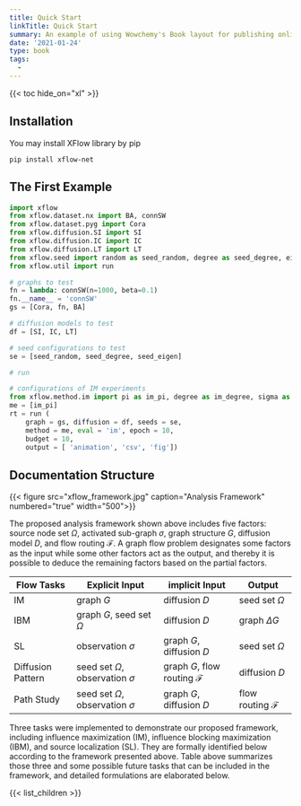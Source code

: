 ```yaml
---
title: Quick Start
linkTitle: Quick Start
summary: An example of using Wowchemy's Book layout for publishing online courses.
date: '2021-01-24'
type: book
tags:
  - 
---
```



{{< toc hide_on="xl" >}}

<!-- ## What you will learn in this page

- Installation 
- The first example -->
<!-- - {{<hl>}}Statistical concepts{{</hl>}} and how to apply them in practice
- Gain experience with the {{<hl>}}Scikit{{</hl>}}, including data visualization with {{<hl>}}Plotly{{</hl>}} and data wrangling with {{<hl>}}Pandas{{</hl>}} -->

## Installation
You may install XFlow library by pip
```shell
pip install xflow-net
```


## The First Example


```python
import xflow
from xflow.dataset.nx import BA, connSW
from xflow.dataset.pyg import Cora
from xflow.diffusion.SI import SI
from xflow.diffusion.IC import IC
from xflow.diffusion.LT import LT
from xflow.seed import random as seed_random, degree as seed_degree, eigen as seed_eigen
from xflow.util import run

# graphs to test
fn = lambda: connSW(n=1000, beta=0.1)
fn.__name__ = 'connSW'
gs = [Cora, fn, BA]

# diffusion models to test
df = [SI, IC, LT]

# seed configurations to test
se = [seed_random, seed_degree, seed_eigen]

# run

# configurations of IM experiments
from xflow.method.im import pi as im_pi, degree as im_degree, sigma as im_sigma, celfpp as im_celfpp, greedy as im_greedy
me = [im_pi]
rt = run (
    graph = gs, diffusion = df, seeds = se,
    method = me, eval = 'im', epoch = 10, 
    budget = 10, 
    output = [ 'animation', 'csv', 'fig'])
```

<!-- {{< figure src="featured.jpg" >}} -->

## Documentation Structure

{{< figure src="xflow_framework.jpg" caption="Analysis Framework" numbered="true"  width="500">}}


The proposed analysis framework shown above includes five factors: source node set $\Omega$, activated sub-graph $\sigma$, graph structure $G$, diffusion model $D$, and flow routing $\mathcal{F}$. A graph flow problem designates some factors as the input while some other factors act as the output, and thereby it is possible to deduce the remaining factors based on the partial factors.

| Flow Tasks | Explicit Input               | implicit Input                        | Output           |
|-------------------|-----------------------------------------|-------------------------------------------------|----------------------------|
| IM                | graph  $G$                     | diffusion  $D$                             | seed set $\Omega$          |
| IBM               | graph  $G$, seed set $\Omega$  | diffusion  $D$                             | graph  $\Delta G$ |
| SL                | observation $\sigma$                    | graph  $G$, diffusion  $D$        | seed set $\Omega$          |
| Diffusion Pattern | seed set $\Omega$, observation $\sigma$ | graph  $G$, flow routing $\mathcal{F}$ | diffusion  $D$        |
| Path Study        | seed set $\Omega$, observation $\sigma$ | graph  $G$, diffusion  $D$        | flow routing $\mathcal{F}$ |


Three tasks were implemented to demonstrate our proposed framework, including influence maximization (IM), influence blocking maximization (IBM), and source localization (SL). They are formally identified below according to the framework presented above. Table above summarizes those three and some possible future tasks that can be included in the framework, and detailed formulations are elaborated below.

{{< list_children >}}

<!-- ## Meet your instructor

{{< mention "admin" >}} -->

<!-- ## FAQs

{{< spoiler text="Are there prerequisites?" >}}
There are no prerequisites for the first course.
{{< /spoiler >}}

{{< spoiler text="How often do the courses run?" >}}
Continuously, at your own pace.
{{< /spoiler >}}

{{< cta cta_text="Begin the course" cta_link="python" >}} -->
